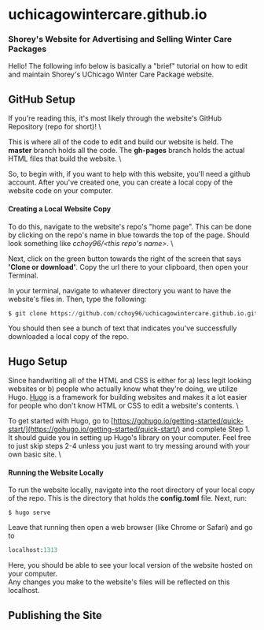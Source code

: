 # uchicagowintercare.github.io
### Shorey's Website for Advertising and Selling Winter Care Packages

Hello! The following info below is basically a "brief" tutorial on how to edit and maintain Shorey's UChicago Winter Care Package website.

## GitHub Setup
If you're reading this, it's most likely through the website's GitHub Repository (repo for short)! \

This is where all of the code to edit and build our website is held. The **master** branch holds all the code. The **gh-pages** branch holds the actual HTML files that build the website. \

So, to begin with, if you want to help with this website, you'll need a github account. After you've created one, you can create a local copy of the website code on your computer.

#### Creating a Local Website Copy
To do this, navigate to the website's repo's "home page". This can be done by clicking on the repo's name in blue towards the top of the page. Should look something like *cchoy96/<this repo's name>*. \

Next, click on the green button towards the right of the screen that says **'Clone or download'**. Copy the url there to your clipboard, then open your Terminal.

In your terminal, navigate to whatever directory you want to have the website's files in. Then, type the following:
```python
$ git clone https://github.com/cchoy96/uchicagowintercare.github.io.git
```
You should then see a bunch of text that indicates you've successfully downloaded a local copy of the repo.

## Hugo Setup
Since handwriting all of the HTML and CSS is either for a) less legit looking websites or b) people who actually know what they're doing, we utilize Hugo. [Hugo](https://gohugo.io/) is a framework for building websites and makes it a lot easier for people who don't know HTML or CSS to edit a website's contents. \

To get started with Hugo, go to [https://gohugo.io/getting-started/quick-start/](https://gohugo.io/getting-started/quick-start/) and complete Step 1. It should guide you in setting up Hugo's library on your computer. Feel free to just skip steps 2-4 unless you just want to try messing around with your own basic site. \

#### Running the Website Locally
To run the website locally, navigate into the root directory of your local copy of the repo. This is the directory that holds the **config.toml** file. Next, run:
```
$ hugo serve
```

Leave that running then open a web browser (like Chrome or Safari) and go to
```python
localhost:1313
```

Here, you should be able to see your local version of the website hosted on your computer. \
Any changes you make to the website's files will be reflected on this localhost.

## Publishing the Site
